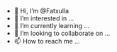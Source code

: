 - 👋 Hi, I’m @Fatxulla
- 👀 I’m interested in ...
- 🌱 I’m currently learning ...
- 💞️ I’m looking to collaborate on ...
- 📫 How to reach me ...

<!---
Fatxulla/Fatxulla is a ✨ special ✨ repository because its `README.md` (this file) appears on your GitHub profile.
You can click the Preview link to take a look at your changes.
--->
